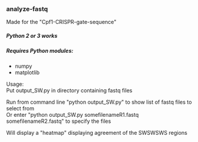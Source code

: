 ### analyze-fastq
Made for the "Cpf1-CRISPR-gate-sequence"
##### Python 2 or 3 works
##### Requires Python modules:
* numpy
* matplotlib

Usage:  
Put output_SW.py in directory containing fastq files

Run from command line "python output_SW.py" to show list of fastq files to select from  
Or enter "python output_SW.py somefilenameR1.fastq somefilenameR2.fastq" to specify the files

Will display a "heatmap" displaying agreement of the SWSWSWS regions

